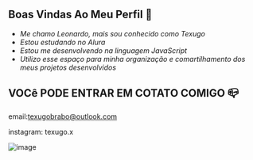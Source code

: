 ## Boas Vindas Ao Meu Perfil 👋
- *Me chamo Leonardo, mais sou conhecido como Texugo*
- *Estou estudando no Alura*
- *Estou me desenvolvendo na linguagem JavaScript*
- *Utilizo esse espaço para minha organização e comartilhamento dos meus projetos desenvolvidos*

## VOCê PODE ENTRAR EM COTATO COMIGO 📪

email:texugobrabo@outlook.com

instagram: texugo.x

![image](https://github.com/user-attachments/assets/dc6ce712-25e7-44bc-a860-0fe7030758a3)
![]()
